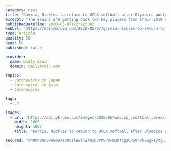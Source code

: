 ```yaml
---
category: news
title: "Garcia, Nickles to return to UCLA softball after Olympics postponed"
excerpt: "The Bruins are getting back two key players from their 2019 championship run. UCLA softball will welcome back redshirt senior pitcher/first-baseman Rachel Garcia and senior utility Bubba Nickles for"
publishedDateTime: 2020-05-07T22:12:00Z
webUrl: "https://dailybruin.com/2020/05/07/garcia-nickles-to-return-to-ucla-softball-after-olympics-postponed/"
type: article
quality: 50
heat: 50
published: false

provider:
  name: Daily Bruin
  domain: dailybruin.com

topics:
  - Coronavirus in Japan
  - Coronavirus in Asia
  - Coronavirus

tags:
  - JP

images:
  - url: "https://dailybruin.com/images/2020/05/web.sp_.softball.breaking.file_.AN_.jpg"
    width: 1600
    height: 1067
    title: "Garcia, Nickles to return to UCLA softball after Olympics postponed"

secured: "r480h86F5wHSoAAIc061lWwzh2rhyD3PM5r0+D2NtbgzOR50r8l0wgxtytju/YQFUFn7HjricrVYsZpjeKBofkM+OfcM3U/4Tnv9Pc6oiIzokRtYS98ZLl7NVV0FU4lQyBO8QivWAX5geV3qz4SzgpNkMv9ZF/pPs+hshY8+QbM+lRjrqhainWyr935gWNN8QslPRP2lmdpE+suFTe8lv7zL15JBkWLl6G4kwin/EkzOadht5iZmRKEkyzOMDu4cybE3EZFnpmdQWVsF0Av8bSjzmAZAmVJUAfJEAU5AxQzFVUXSu5kkO4fmtcljqv5g;GHUqTI/a4KuewthxJbj41A=="
---
```


